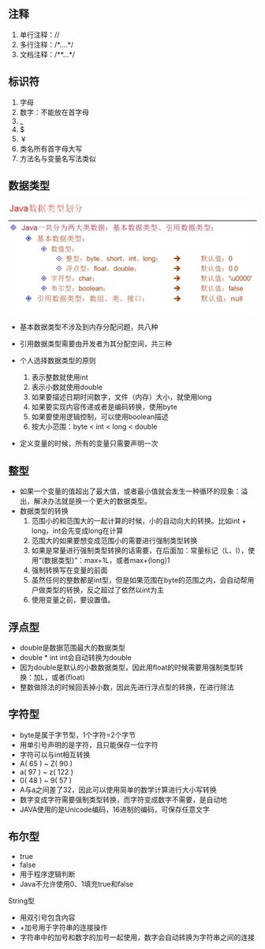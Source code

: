 ## 注释

1. 单行注释：//
2. 多行注释：/\*….\*/
3. 文档注释：/\*\*…\*/

## 标识符

1. 字母
2. 数字：不能放在首字母
3. _
4. $
5. ￥
6. 类名所有首字母大写
7. 方法名与变量名写法类似

## 数据类型

![](./images/Java的数据类型.png)

- 基本数据类型不涉及到内存分配问题，共八种
- 引用数据类型需要由开发者为其分配空间，共三种
- 个人选择数据类型的原则
  1. 表示整数就使用int
  2. 表示小数就使用double
  3. 如果要描述日期时间数字，文件（内存）大小，就使用long
  4. 如果要实现内容传递或者是编码转换，使用byte
  5. 如果要使用逻辑控制，可以使用boolean描述
  6. 按大小范围：byte < int < long < double

- 定义变量的时候，所有的变量只需要声明一次

## 整型

- 如果一个变量的值超出了最大值，或者最小值就会发生一种循环的现象：溢出，解决办法就是换一个更大的数据类型。
- 数据类型的转换
  1. 范围小的和范围大的一起计算的时候，小的自动向大的转换。比如int + long，int会先变成long在计算
  2. 范围大的如果要想变成范围小的需要进行强制类型转换
  3. 如果是常量进行强制类型转换的话需要，在后面加：常量标记（L、l），使用“(数据类型)”：max+1L，或者max+(long)1
  4. 强制转换写在变量的前面
  5. 虽然任何的整数都是int型，但是如果范围在byte的范围之内，会自动帮用户做类型的转换，反之超过了依然以int为主
  6. 使用变量之前，要设置值。

## 浮点型

- double是数据范围最大的数据类型
- double * int int会自动转换为double
- 因为double是默认的小数数据类型，因此用float的时候需要用强制类型转换：加L，或者(float)
- 整数做除法的时候回丢掉小数，因此先进行浮点型的转换，在进行除法

## 字符型

- byte是属于字节型，1个字符=2个字节
- 用单引号声明的是字符，且只能保存一位字符
- 字符可以与int相互转换
- A( 65 ) ~ Z( 90 )
- a( 97 ) ~ z( 122 )
- 0( 48 ) ~ 9( 57 )
- A与a之间差了32，因此可以使用简单的数学计算进行大小写转换
- 数字变成字符需要强制类型转换，而字符变成数字不需要，是自动地
- JAVA使用的是Unicode编码，16进制的编码，可保存任意文字

## 布尔型

- true
- false
- 用于程序逻辑判断
- Java不允许使用0、1填充true和false

String型

- 用双引号包含内容
- +加号用于字符串的连接操作
- 字符串中的加号和数字的加号一起使用，数字会自动转换为字符串之间的连接

